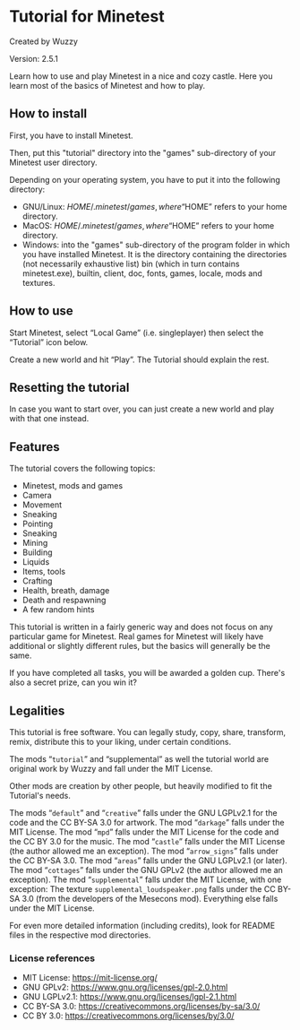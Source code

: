 # Tutorial for Minetest

Created by Wuzzy

Version: 2.5.1

Learn how to use and play Minetest in a nice and cozy castle. Here you learn most of the basics of Minetest and how to play.

## How to install
First, you have to install Minetest.

Then, put this "tutorial" directory into the "games" sub-directory of your Minetest user directory.

Depending on your operating system, you have to put it into the following directory:

* GNU/Linux: $HOME/.minetest/games, where “$HOME” refers to your home directory.
* MacOS: $HOME/.minetest/games, where “$HOME” refers to your home directory.
* Windows: into the "games" sub-directory of the program folder in which you have installed Minetest. It is the directory containing the directories (not necessarily exhaustive list) bin (which in turn contains minetest.exe), builtin, client, doc, fonts, games, locale, mods and textures. 


## How to use
Start Minetest, select “Local Game” (i.e. singleplayer) then select the “Tutorial” icon below.

Create a new world and hit “Play”. The Tutorial should explain the rest.

## Resetting the tutorial
In case you want to start over, you can just create a new world and play with that one instead.

## Features
The tutorial covers the following topics:

* Minetest, mods and games
* Camera
* Movement
* Sneaking
* Pointing
* Sneaking
* Mining
* Building
* Liquids
* Items, tools
* Crafting
* Health, breath, damage
* Death and respawning
* A few random hints

This tutorial is written in a fairly generic way and does not focus on any particular game for Minetest. Real games for Minetest will likely have additional or slightly different rules, but the basics will generally be the same.

If you have completed all tasks, you will be awarded a golden cup.
There's also a secret prize, can you win it?


## Legalities
This tutorial is free software. You can legally study, copy, share, transform, remix, distribute this to your liking, under certain conditions.

The mods “`tutorial`” and “supplemental” as well the tutorial world are original work by Wuzzy and fall under the MIT License.

Other mods are creation by other people, but heavily modified to fit the Tutorial's needs.

The mods “`default`” and “`creative`” falls under the GNU LGPLv2.1 for the code and the CC BY-SA 3.0 for artwork.
The mod “`darkage`” falls under the MIT License.
The mod “`mpd`” falls under the MIT License for the code and the CC BY 3.0 for the music.
The mod “`castle`” falls under the MIT License (the author allowed me an exception).
The mod “`arrow_signs`” falls under the CC BY-SA 3.0.
The mod “`areas`” falls under the GNU LGPLv2.1 (or later). 
The mod “`cottages`” falls under the GNU GPLv2 (the author allowed me an exception).
The mod “`supplemental`” falls under the MIT License, with one exception:
The texture `supplemental_loudspeaker.png` falls under the CC BY-SA 3.0 (from the developers of the Mesecons mod).
Everything else falls under the MIT License.

For even more detailed information (including credits), look for README files in the respective mod directories.

### License references
* MIT License: https://mit-license.org/
* GNU GPLv2: https://www.gnu.org/licenses/gpl-2.0.html
* GNU LGPLv2.1: https://www.gnu.org/licenses/lgpl-2.1.html
* CC BY-SA 3.0: https://creativecommons.org/licenses/by-sa/3.0/
* CC BY 3.0: https://creativecommons.org/licenses/by/3.0/
